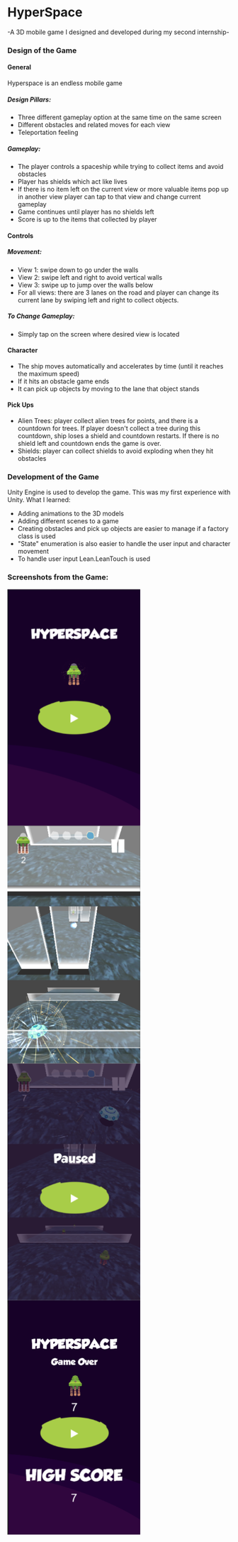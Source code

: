 # HyperSpace
-A 3D mobile game I designed and developed during my second internship-

### Design of the Game

#### General
Hyperspace is an endless mobile game
##### Design Pillars:
-	Three different gameplay option at the same time on the same screen
-	Different obstacles and related moves for each view
-	Teleportation feeling
##### Gameplay:
-	The player controls a spaceship while trying to collect items and avoid obstacles
- Player has shields which act like lives
-	If there is no item left on the current view or more valuable items pop up in another view player can tap to that view and change current gameplay
-	Game continues until player has no shields left
-	Score is up to the items that collected by player

#### Controls 
##### Movement:
-	View 1: swipe down to go under the walls
-	View 2: swipe left and right to avoid vertical walls
-	View 3: swipe up to jump over the walls below
-	For all views: there are 3 lanes on the road and player can change its current lane by swiping left and right to collect objects.
##### To Change Gameplay:
-	Simply tap on the screen where desired view is located

#### Character
-	The ship moves automatically and accelerates by time (until it reaches the maximum speed)
-	If it hits an obstacle game ends
-	It can pick up objects by moving to the lane that object stands

#### Pick Ups
- Alien Trees: player collect alien trees for points, and there is a countdown for trees. If player doesn't collect a tree during this countdown, ship loses a shield and countdown restarts. If there is no shield left and countdown ends the game is over. 
- Shields: player can collect shields to avoid exploding when they hit obstacles


### Development of the Game

Unity Engine is used to develop the game. This was my first experience with Unity. What I learned:
- Adding animations to the 3D models
- Adding different scenes to a game
- Creating obstacles and pick up objects are easier to manage if a factory class is used
- "State" enumeration is also easier to handle the user input and character movement
- To handle user input Lean.LeanTouch is used

### Screenshots from the Game:

<p>
  <img align="left" src="https://github.com/dogaminekaba/HyperSpace/blob/master/HyperSpace/1.png" width="300"/>
  <img align="center" src="https://github.com/dogaminekaba/HyperSpace/blob/master/HyperSpace/2.png" width="300"/>
  <img align="left" src="https://github.com/dogaminekaba/HyperSpace/blob/master/HyperSpace/3.png" width="300"/>
  <img align="center" src="https://github.com/dogaminekaba/HyperSpace/blob/master/HyperSpace/4.png" width="300"/>
</p>

